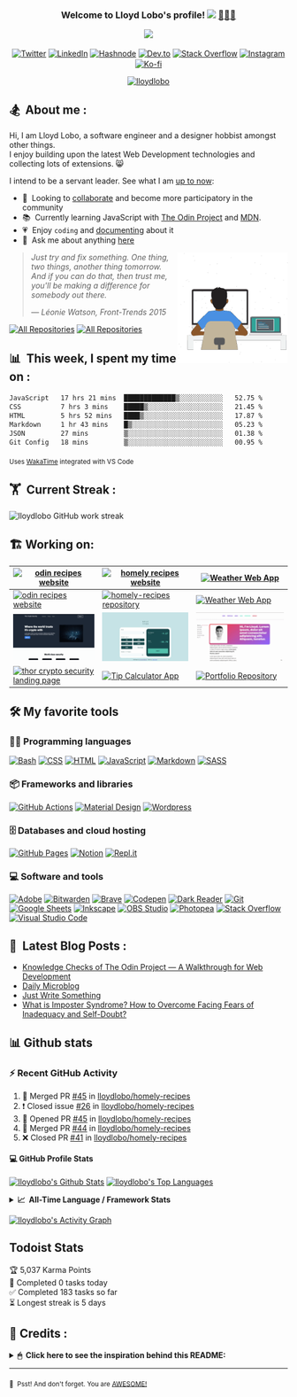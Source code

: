<h3 align="center">
  Welcome to Lloyd Lobo's profile!
  <a href="https://www.lloydlobo.com/" target="\_blank"
    ><img
      src="https://media.giphy.com/media/hvRJCLFzcasrR4ia7z/giphy.gif"
      width="28" /></a
  >&nbsp;<a href="https://www.lloydlobo.com/" target="\_blank">👨🏽‍💻 </a>
</h3>

<!-- Typing SVG by DenverCoder1 - https://github.com/DenverCoder1/readme-typing-svg -->
<p align="center">
  <a href="https://www.lloydlobo.com/about"
    ><img
      src="https://readme-typing-svg.herokuapp.com?lines=I+am+a++Front-end+Developer;I+am+a+Writer;I+am+a+Life-Long+Learner;I+am+a+Psychology+Nerd;I+am+a+Design+Aficionado;I+am+a+Musician;I+am+a+Generalist;I+am+a+Failure;I+am+a+Tree+Hugger+🤣;I+am+a+Misfit;I+am+a+Doggie+and+Kittie+Lover;I+am+a+Nobody;What+am+I?+🤔&font=Fira%20Code&center=true&width=440&height=45&color=2ea043&vCenter=true&size=22&duration=4000"
  /></a>
</p>
<!-- 	I am striving first to Be and then to Do the best that I can. -->

<!-- Social Icons -->
<p align="center">
  <a href="https://twitter.com/thelloydlobo" target="blank"
    ><img
      align="center"
      src="https://raw.githubusercontent.com/rahuldkjain/github-profile-readme-generator/master/src/images/icons/Social/twitter.svg"
      alt="Twitter"
      title="Follow Lloyd on Twitter"
      height="30"
      width="40"
  /></a>
  <a href="https://linkedin.com/in/thelloydlobo" target="blank"
    ><img
      align="center"
      src="https://raw.githubusercontent.com/rahuldkjain/github-profile-readme-generator/master/src/images/icons/Social/linked-in-alt.svg"
      alt="LinkedIn"
      title="Connect with Lloyd on LinkedIn"
      height="30"
      width="40"
  /></a>
  <a href="https://lloydlobo.hashnode.dev" target="blank"
    ><img
      align="center"
      src="https://cdn.hashnode.com/res/hashnode/image/upload/v1592752137870/scHk9tTaA.png?auto=compress"
      alt="Hashnode"
      title="Read articles by Lloyd on Hasnode"
      height="30"
      width="30"
  /></a>
  <a href="https://dev.to/lloydlobo" target="blank"
    ><img
      align="center"
      src="https://cdn.jsdelivr.net/npm/simple-icons@3.0.1/icons/dev-dot-to.svg"
      alt="Dev.to"
      title="Read articles by Lloyd on Dev.to"
      height="30"
      width="40"
  /></a>
  <a href="https://stackoverflow.com/users/18028557" target="blank"
    ><img
      align="center"
      src="https://raw.githubusercontent.com/rahuldkjain/github-profile-readme-generator/master/src/images/icons/Social/stack-overflow.svg"
      alt="Stack Overflow"
      title="Read answers and questions by Lloyd on Hasnode"
      height="30"
      width="40"
  /></a>
  <a href="https://instagram.com/thelloydlobo" target="blank"
    ><img
      align="center"
      src="https://raw.githubusercontent.com/rahuldkjain/github-profile-readme-generator/master/src/images/icons/Social/instagram.svg"
      alt="Instagram"
      title="Follow Lloyd on Instagram"
      height="30"
      width="40"
  /></a>
  <a href="https://ko-fi.com/lloydlobo" target="blank"
    ><img
      align="center"
      src="https://i.imgur.com/PpLeD3K.png"
      alt="Ko-fi"
      title="Buy me a coffee"
      height="40"
      width="40"
  /></a>
</p>

<p align="center">
  <a target="_blank" href="https://www.lloydlobo.com">
    <img
      src="https://komarev.com/ghpvc/?username=lloydlobo&label=Profile%20views&color=2ea043&style=flat"
      alt="lloydlobo"
    />
  </a>
</p>

<!-- ABOUT SECTION -->
<h2>🏂 &nbsp;About me :</h2>
<p>
  Hi, I am Lloyd Lobo, a software engineer and a designer hobbist amongst other
  things. 
	</br>
	I enjoy building upon the latest Web Development technologies and
  collecting lots of extensions. 😸
</p>

<p>
  I intend to be a servant leader. See what I am
  <a target="_blank" href="https://www.polywork.com/lloydlobo">up to now</a>:
</p>

<ul>
  <li>
    🤝 &nbsp;Looking to
    <a target="_blank" href="https://blog.lloydlobo.com/collaborate"
      >collaborate</a
    >
    and become more participatory in the community
  </li>
  <li>
    📚 &nbsp;Currently learning JavaScript with
    <a target="_blank" href="https://theodinproject.com">The Odin Project</a>
    and <a target="_blank" href="https://developer.mozilla.org/en-US/">MDN</a>.
  </li>
  <li>
    💗 &nbsp;Enjoy <code>coding</code> and
    <a target="_blank" href="https://blog.lloydlobo.com/microblog"
      >documenting</a
    >
    about it
  </li>
  <li>
    💬 &nbsp;Ask me about anything
    <a target="_blank" href="https://github.com/lloydlobo/lloydlobo/discussions"
      >here</a
    >
  </li>
</ul>

<!-- LOTTIEFILE GIF: DEVELOPER AT WORK  -->
<p>
  <a target="_blank" href="https://blog.lloydlobo.com/about"
    ><img
      align="right"
      height="200vw"
      width="200vw"
      alt="LottieFile"
      title="Developer at work"
      src="https://github.com/lloydlobo/lloydlobo/blob/main/assets/lloydlobo-banner.gif"
    />
  </a>
</p>

> _Just try and fix something. One thing, two things, another thing tomorrow._   
> _And if you can do that, then trust me, you'll be making a difference for
somebody out there._
> >
> — _Léonie Watson, Front-Trends 2015_
<!-- ALL REPOS & ALL FORKS Button -->
<p align="left">
  <a href="https://github.com/lloydlobo?tab=repositories&sort=stargazers"
    ><img
      alt="All Repositories"
      title="All Repositories"
      src="https://custom-icon-badges.herokuapp.com/badge/-All%20Repos-2962FF?style=for-the-badge&logoColor=white&logo=repo"
  /></a>
  <a href="https://github.com/lloydlobo/My-Contributions/blob/main/README.md"
    ><img
      alt="All Repositories"
      title="All Repositories"
      src="https://custom-icon-badges.herokuapp.com/badge/-All%20Forks-2962FF?style=for-the-badge&logoColor=white&logo=fork"
  /></a>
</p>

## 📊 &nbsp;This week, I spent my time on :

<!--START_SECTION:waka-->

```text
JavaScript   17 hrs 21 mins  █████████████▒░░░░░░░░░░░   52.75 %
CSS          7 hrs 3 mins    █████▒░░░░░░░░░░░░░░░░░░░   21.45 %
HTML         5 hrs 52 mins   ████▒░░░░░░░░░░░░░░░░░░░░   17.87 %
Markdown     1 hr 43 mins    █▒░░░░░░░░░░░░░░░░░░░░░░░   05.23 %
JSON         27 mins         ▒░░░░░░░░░░░░░░░░░░░░░░░░   01.38 %
Git Config   18 mins         ▒░░░░░░░░░░░░░░░░░░░░░░░░   00.95 %
```

<!--END_SECTION:waka-->

<sub>Uses [WakaTime](https://wakatime.com/@lloydlobo) integrated with VS Code</sub>

<!-- <img src="https://hookrace.net/time.gif"> -->

## 🏋 &nbsp;Current Streak :

<img
  src="https://github-readme-streak-stats.herokuapp.com/?user=lloydlobo&theme=dark&dates=98972d&sideLabels=ebdbb2&stroke=babdc0&sideNums=98972d&hide_border=true"
  alt="lloydlobo GitHub work streak"
/>

<!-- Stats Version 4.0 (with 1. trophy and 2. stat) HTML TABLE -->
<!-- <p align="left">
    </br>
    <img align="center" width="395vw" src="https://github-readme-streak-stats.herokuapp.com/?user=lloydlobo&theme=dark&dates=98972d&sideLabels=ebdbb2&stroke=babdc0&sideNums=98972d&hide_border=true"
        alt="lloydlobo GitHub work streak" />&nbsp;
        &nbsp;
	<img align = "center" width="395vw" src="https://github-profile-summary-cards.vercel.app/api/cards/profile-details?username=lloydlobo&theme=github_dark" alt="lloydlobo's GitHub Profile Summary" />
</p> -->

<!-- TOOLS ==> ALL LANGUAGES, FRAMEWORKS&LIBRARIES, DATABASE&HOSTING, SOFTWARES&TOOLS -->

## 🏗️ Working on:

| [![odin recipes website](https://github.com/lloydlobo/lloydlobo/blob/main/assets/projects/web-development/odin-recipes.gif)](https://lloydlobo.github.io/odin-recipes/) 	| [![homely recipes website](https://github.com/lloydlobo/lloydlobo/blob/main/assets/projects/web-development/homely-recipes.gif)](https://lloydlobo.github.io/homely-recipes/) 	| [![Weather Web App](https://github.com/lloydlobo/lloydlobo/blob/main/assets/projects/apps/web-app/weather-app.gif)](https://lloydlobo-weather-app.netlify.app/) 	|
|---	|---	|---	|
| [![odin recipes website](https://github-readme-stats.vercel.app/api/pin/?username=lloydlobo&repo=odin-recipes)](https://github.com/lloydlobo/odin-recipes) 	| [![homely-recipes repository](https://github-readme-stats.vercel.app/api/pin/?username=lloydlobo&repo=homely-recipes)](https://github.com/lloydlobo/homely-recipes) 	| [![Weather Web App](https://github-readme-stats.vercel.app/api/pin/?username=lloydlobo&repo=weather-app)](https://github.com/lloydlobo/weather-app) 	|
| [![thor crypto security landing page](https://github.com/lloydlobo/lloydlobo/blob/main/assets/projects/web-development/thors-crypto-landing-page.gif)](https://lloydlobo.github.io/odin-thors-landing) 	| [![Tip Calculator App](https://github.com/lloydlobo/lloydlobo/blob/main/assets/projects/front-end-mentor-challenges/fem-tip-calculator.gif)](https://lloydlobo.github.io/fem-tip-calculator-app/) 	| [![Portfolio Website](https://github.com/lloydlobo/lloydlobo/blob/main/assets/projects/web-development/portfolio.gif)](https://lloydlobo.github.io/Portfolio/) 	|
| [![thor crypto security landing page](https://github-readme-stats.vercel.app/api/pin/?username=lloydlobo&repo=odin-thors-landing)](https://github.com/lloydlobo/odin-thors-landing) 	| [![Tip Calculator App](https://github-readme-stats.vercel.app/api/pin/?username=lloydlobo&repo=fem-tip-calculator-app)](https://github.com/lloydlobo/fem-tip-calculator-app) 	| [![Portfolio Repository](https://github-readme-stats.vercel.app/api/pin/?username=lloydlobo&repo=Portfolio)](https://github.com/lloydlobo/Portfolio) 	|

<!-- ![odin-recipes](https://github.com/lloydlobo/lloydlobo/blob/main/assets/projects/web-development/odin-recipes-sm.gif)
[![Readme Card](https://github-readme-stats.vercel.app/api/pin/?username=lloydlobo&repo=odin-recipes)](https://github.com/lloydlobo/odin-recipes)
[![Readme Card](https://github-readme-stats.vercel.app/api/pin/?username=lloydlobo&repo=homely-recipes)](https://github.com/lloydlobo/homely-recipes)
[![Readme Card](https://github-readme-stats.vercel.app/api/pin/?username=lloydlobo&repo=weather-app)](https://github.com/lloydlobo/weather-app)
[![Readme Card](https://github-readme-stats.vercel.app/api/pin/?username=lloydlobo&repo=odin-thors-landing)](https://github.com/lloydlobo/odin-thors-landing)
[![Readme Card](https://github-readme-stats.vercel.app/api/pin/?username=lloydlobo&repo=fem-tip-calculator-app)](https://github.com/lloydlobo/fem-tip-calculator-app)
[![Readme Card](https://github-readme-stats.vercel.app/api/pin/?username=lloydlobo&repo=weather-app)](https://github.com/lloydlobo/weather-app)
 -->
## 🛠️ My favorite tools 

### 👨‍💻 Programming languages

<p>
  <!--     <a href="https://github.com/search?q=user%3Alloydlobo+language%3Aassembly"><img alt="MIPS Assembly" src="https://custom-icon-badges.herokuapp.com/badge/Assembly-525252.svg?logo=asm-hex&logoColor=white"></a> -->
  <a href="https://github.com/search?q=user%3Alloydlobo+language%3Abash"
    ><img
      alt="Bash"
      src="https://img.shields.io/badge/Bash-121011.svg?logo=gnu-bash&logoColor=white"
  /></a>
  <!--     <a href="https://github.com/search?q=user%3Alloydlobo+language%3Ac"><img alt="C" src="https://custom-icon-badges.herokuapp.com/badge/C-03599C.svg?logo=c-in-hexagon&logoColor=white"></a> -->
  <!--     <a href="https://github.com/search?q=user%3Alloydlobo+language%3Acpp"><img alt="C++" src="https://custom-icon-badges.herokuapp.com/badge/C++-9C033A.svg?logo=cpp2&logoColor=white"></a> -->
  <!--     <a href="https://github.com/search?q=user%3Alloydlobo+language%3Acsharp"><img alt="C#" src="https://custom-icon-badges.herokuapp.com/badge/C%23-68217A.svg?logo=cs2&logoColor=white"></a> -->
  <!--     <a href="https://github.com/search?q=user%3Alloydlobo+language%3Aceylon"><img alt="Ceylon" src="https://custom-icon-badges.herokuapp.com/badge/Ceylon-E39842.svg?logo=ceylon&logoColor=white"></a> -->
  <a href="https://github.com/search?q=user%3Alloydlobo+language%3Acss"
    ><img
      alt="CSS"
      src="https://img.shields.io/badge/CSS-1572B6.svg?logo=css3&logoColor=white"
  /></a>
  <!--     <a href="https://github.com/search?q=user%3Alloydlobo+language%3Adart"><img alt="Dart" src="https://img.shields.io/badge/Dart-15A6C4.svg?logo=dart&logoColor=white"></a> -->
  <!--     <a href="https://github.com/search?q=user%3Alloydlobo+language%3Ags"><img alt="Google Apps Script" src="https://custom-icon-badges.herokuapp.com/badge/Google%20Apps%20Script-02569B.svg?logo=color-swatch&logoColor=white"></a> -->
  <a href="https://github.com/search?q=user%3Alloydlobo+language%3Ahtml"
    ><img
      alt="HTML"
      src="https://img.shields.io/badge/HTML-E34F26.svg?logo=html5&logoColor=white"
  /></a>
  <!--     <a href="https://github.com/search?q=user%3Alloydlobo+language%3Ajava"><img alt="Java" src="https://img.shields.io/badge/Java-007396.svg?logo=java&logoColor=white"></a> -->
  <a href="https://github.com/search?q=user%3Alloydlobo+language%3Ajavascript"
    ><img
      alt="JavaScript"
      src="https://img.shields.io/badge/JavaScript-F7DF1E.svg?logo=javascript&logoColor=black"
  /></a>
  <!--     <a href="https://github.com/search?q=user%3Alloydlobo+language%3Akotlin"><img alt="Kotlin" src="https://img.shields.io/badge/Kotlin-0095D5.svg?logo=Kotlin&logoColor=white"></a> -->
  <!--     <a href="https://github.com/search?q=user%3Alloydlobo+language%3Atex"><img alt="LaTeX" src="https://img.shields.io/badge/LaTeX-008080.svg?logo=LaTeX&logoColor=white"></a> -->
  <a href="https://github.com/search?q=user%3Alloydlobo+language%3Amarkdown"
    ><img
      alt="Markdown"
      src="https://img.shields.io/badge/Markdown-000000.svg?logo=markdown&logoColor=white"
  /></a>
  <!--     <a href="https://github.com/search?q=user%3Alloydlobo+language%3Ajavascript"><img alt="Node.js" src="https://img.shields.io/badge/Node.js-43853D.svg?logo=node.js&logoColor=white"></a> -->
  <!--     <a href="https://github.com/search?q=user%3Alloydlobo+language%3Aphp"><img alt="PHP" src="https://img.shields.io/badge/PHP-777BB4.svg?logo=php&logoColor=white"></a> -->
  <!--     <a href="https://github.com/search?q=user%3Alloydlobo+language%3Aprolog"><img alt="Prolog" src="https://custom-icon-badges.herokuapp.com/badge/Prolog-E61B23.svg?logo=swi-prolog&logoColor=white"></a> -->
  <!--     <a href="https://github.com/search?q=user%3Alloydlobo+language%3Apython"><img alt="Python" src="https://img.shields.io/badge/Python-14354C.svg?logo=python&logoColor=white"></a> -->
  <!--     <a href="https://github.com/search?q=user%3Alloydlobo+language%3Ar"><img alt="R" src="https://img.shields.io/badge/R-276DC3.svg?logo=r&logoColor=white"></a> -->
  <!--     <a href="https://github.com/search?q=user%3Alloydlobo+language%3Aruby"><img alt="Ruby" src="https://img.shields.io/badge/Ruby-CC342D.svg?logo=ruby&logoColor=white"></a> -->
  <a href="https://github.com/search?q=user%3Alloydlobo+language%3Asass"
    ><img
      alt="SASS"
      src="https://img.shields.io/badge/Sass-hotpink.svg?logo=SASS&logoColor=white"
  /></a>
  <!--     <a href="https://github.com/search?q=user%3Alloydlobo+language%3Ascratch"><img alt="Scratch" src="https://img.shields.io/badge/Scratch-4D97FF.svg?logo=scratch&logoColor=white"></a> -->
  <!--     <a href="https://github.com/search?q=user%3Alloydlobo+language%3Asql"><img alt="SQL" src="https://custom-icon-badges.herokuapp.com/badge/SQL-025E8C.svg?logo=database&logoColor=white"></a> -->
  <!--     <a href="https://github.com/search?q=user%3Alloydlobo+language%3Asvg"><img alt="SVG+XML" src="https://img.shields.io/badge/SVG%2BXML-e0982c.svg?logo=svg&logoColor=white"></a> -->
  <!--     <a href="https://github.com/search?q=user%3Alloydlobo+language%3AtypeScript"><img alt="TypeScript" src="https://img.shields.io/badge/TypeScript-007ACC.svg?logo=typescript&logoColor=white"></a> -->
</p>

### 📦 Frameworks and libraries

<p>
  <!--     <a href="#"><img alt="Arduino" src="https://img.shields.io/badge/-Arduino-00979D?logo=Arduino&logoColor=white"></a> -->
  <!--     <a href="#"><img alt="Bootstrap" src="https://img.shields.io/badge/Bootstrap-7952B3.svg?logo=bootstrap&logoColor=white"></a> -->
  <!--     <a href="#"><img alt="Cordova" src="https://img.shields.io/badge/-Cordova-E8E8E8?logo=apache-cordova&logoColor=black"></a> -->
  <!--     <a href="#"><img alt="Electron" src="https://img.shields.io/badge/Electron-20232e.svg?logo=electron&logoColor=white"></a> -->
  <!--     <a href="#"><img alt="Express.js" src="https://img.shields.io/badge/Express.js-404d59.svg?logo=express&logoColor=white"></a> -->
  <!--     <a href="#"><img alt="Flutter" src="https://img.shields.io/badge/Flutter-02569B.svg?logo=flutter&logoColor=white"></a> -->
  <a href="#"
    ><img
      alt="GitHub Actions"
      src="https://img.shields.io/badge/GitHub%20Actions-2671E5.svg?logo=github%20actions&logoColor=white"
  /></a>
  <!--     <a href="#"><img alt="Jest" src="https://img.shields.io/badge/Jest-C21325.svg?logo=jest&logoColor=white"></a> -->
  <!--     <a href="#"><img alt="JUnit" src="https://custom-icon-badges.herokuapp.com/badge/JUnit-25A162.svg?logo=check-circle&logoColor=white"></a> -->
  <!--     <a href="#"><img alt="Keras" src="https://img.shields.io/badge/Keras-D00000.svg?logo=Keras&logoColor=white"></a> -->
  <a href="#"
    ><img
      alt="Material Design"
      src="https://img.shields.io/badge/Material%20Design-0081CB.svg?logo=material-design&logoColor=white"
  /></a>
  <!--     <a href="#"><img alt="NumPy" src="https://img.shields.io/badge/Numpy-013243.svg?logo=numpy&logoColor=white"></a> -->
  <!--     <a href="#"><img alt="Pandas" src="https://img.shields.io/badge/Pandas-150458.svg?logo=pandas&logoColor=white"></a> -->
  <!--     <a href="#"><img alt="PHPUnit" src="https://custom-icon-badges.herokuapp.com/badge/PHPUnit-366488.svg?logo=test-tube&logoColor=white"></a> -->
  <!--     <a href="#"><img alt="Pytest" src="https://img.shields.io/badge/Pytest-0A9EDC.svg?logo=pytest&logoColor=white"></a> -->
  <!--     <a href="#"><img alt="React" src="https://img.shields.io/badge/React-20232a.svg?logo=react&logoColor=%2361DAFB"></a> -->
  <!--     <a href="#"><img alt="SonarLint" src="https://img.shields.io/badge/-SonarLint-CB2029?logo=sonarlint&logoColor=white"></a> -->
  <!--     <a href="#"><img alt="Symfony" src="https://img.shields.io/badge/Symfony-111111.svg?logo=symfony&logoColor=white"></a> -->
  <!--     <a href="#"><img alt="SymPy" src="https://img.shields.io/badge/Sympy-3B5526.svg?logo=sympy&logoColor=white"></a> -->
  <!--     <a href="#"><img alt="TensorFlow" src="https://img.shields.io/badge/TensorFlow-FF6F00.svg?logo=TensorFlow&logoColor=white"></a> -->
  <a href="#"
    ><img
      alt="Wordpress"
      src="https://img.shields.io/badge/Wordpress-21759B?logo=wordpress&logoColor=white"
  /></a>
  <!--     <a href="#"><img alt="WPF (.Net)" src="https://img.shields.io/badge/WPF-5C2D91?logo=.net&logoColor=white"></a> -->
</p>

### 🗄️ Databases and cloud hosting

<p>
  <a href="#"
    ><img
      alt="GitHub Pages"
      src="https://img.shields.io/badge/GitHub%20Pages-327FC7.svg?logo=github&logoColor=white"
  /></a>
  <!--     <a href="#"><img alt="Heroku" src="https://img.shields.io/badge/Heroku-430098.svg?logo=heroku&logoColor=white"></a> -->
  <!--     <a href="#"><img alt="MongoDB" src ="https://img.shields.io/badge/MongoDB-4ea94b.svg?logo=mongodb&logoColor=white"></a> -->
  <!--     <a href="#"><img alt="MySQL" src="https://img.shields.io/badge/MySQL-00f.svg?logo=mysql&logoColor=white"></a> -->
  <a href="#"
    ><img
      alt="Notion"
      src="https://img.shields.io/badge/Notion-010101.svg?logo=notion&logoColor=white"
  /></a>
  <!--     <a href="#"><img alt="Oracle" src ="https://img.shields.io/badge/Oracle-F00000.svg?logo=oracle&logoColor=white"></a> -->
  <!--     <a href="#"><img alt="PostgreSQL" src ="https://img.shields.io/badge/PostgreSQL-316192.svg?logo=postgresql&logoColor=white"></a> -->
  <a href="#"
    ><img
      alt="Repl.it"
      src="https://img.shields.io/badge/Repl.it-0D101E.svg?logo=Replit&logoColor=white"
  /></a>
  <!--     <a href="#"><img alt="SQLite" src ="https://img.shields.io/badge/SQLite-07405e.svg?logo=sqlite&logoColor=white"></a> -->
  <!--     <a href="#"><img alt="Vercel" src="https://img.shields.io/badge/Vercel-000000.svg?logo=vercel&logoColor=white"></a> -->
</p>

### 💻 Software and tools

<p>
  <a href="#"
    ><img
      alt="Adobe"
      src="https://img.shields.io/badge/Adobe-FF0000.svg?logo=adobe&logoColor=white"
  /></a>
  <!--     <a href="#"><img alt="Android" src="https://img.shields.io/badge/Android-3DDC84?logo=android&logoColor=white"></a> -->
  <!--     <a href="#"><img alt="Android Studio" src="https://img.shields.io/badge/Android%20Studio-008678.svg?logo=android-studio&logoColor=white"></a> -->
  <!--     <a href="#"><img alt="Arch Linux" src="https://img.shields.io/badge/Arch%20Linux-1793D1.svg?logo=arch-linux&logoColor=white"></a> -->
  <!--     <a href="#"><img alt="Audacity" src="https://img.shields.io/badge/-Audacity-0000CC?logo=audacity&logoColor=white"></a> -->
  <a href="#"
    ><img
      alt="Bitwarden"
      src="https://img.shields.io/badge/-Bitwarden-175DDC?logo=bitwarden&logoColor=white"
  /></a>
  <a href="#"
    ><img
      alt="Brave"
      src="https://img.shields.io/badge/-Brave-FB542B?logo=brave&logoColor=white"
  /></a>
  <a href="#"
    ><img
      alt="Codepen"
      src="https://img.shields.io/badge/Codepen-000000.svg?logo=codepen&logoColor=white"
  /></a>
  <!--     <a href="#"><img alt="Construct 3" src="https://img.shields.io/badge/Construct%203-00b56a.svg?logo=construct-3&logoColor=white"></a> -->
  <a href="#"
    ><img
      alt="Dark Reader"
      src="https://img.shields.io/badge/-Dark%20Reader-141E24?logo=dark-reader&logoColor=white"
  /></a>
  <a href="#"
    ><img
      alt="Git"
      src="https://img.shields.io/badge/Git-F05033.svg?logo=git&logoColor=white"
  /></a>
  <a href="#"
    ><img
      alt="Google Sheets"
      src="https://img.shields.io/badge/Google%20Sheets-34A853.svg?logo=google%20sheets&logoColor=white"
  /></a>
  <a href="#"
    ><img
      alt="Inkscape"
      src="https://img.shields.io/badge/Inkscape-000000?logo=Inkscape&logoColor=white"
  /></a>
  <!--     <a href="#"><img alt="Jupyter" src="https://img.shields.io/badge/Jupyter-F37626.svg?logo=Jupyter&logoColor=white"></a> -->
  <!--     <a href="#"><img alt="Mathematica" src="https://img.shields.io/badge/Mathematica-DD1100.svg?logo=wolfram-mathematica&logoColor=white"></a> -->
  <a href="#"
    ><img
      alt="OBS Studio"
      src="https://img.shields.io/badge/-OBS%20Studio-302E31?logo=obs-studio&logoColor=white"
  /></a>
  <a href="#"
    ><img
      alt="Photopea"
      src="https://img.shields.io/badge/Photopea-18A497?logo=photopea&logoColor=white"
  /></a>
  <!--     <a href="#"><img alt="Postman" src="https://img.shields.io/badge/Postman-FF6C37?logo=postman&logoColor=white"></a> -->
  <a href="#"
    ><img
      alt="Stack Overflow"
      src="https://img.shields.io/badge/-Stack%20Overflow-FE7A16?logo=stack-overflow&logoColor=white"
  /></a>
  <a href="#"
    ><img
      alt="Visual Studio Code"
      src="https://img.shields.io/badge/Visual%20Studio%20Code-0078d7.svg?logo=visual-studio-code&logoColor=white"
  /></a>
</p>

<!-- END OF TOOLS -->

## 📕 &nbsp;Latest Blog Posts :

<!-- Activity -->
<!-- BLOG-POST-LIST:START -->
- [Knowledge Checks of The Odin Project — A Walkthrough for Web Development](https://blog.lloydlobo.com/web-development-knowledge-checks-the-odin-project)
- [Daily Microblog](https://blog.lloydlobo.com/daily-microblog)
- [Just Write Something](https://blog.lloydlobo.com/just-write-something)
- [What is Imposter Syndrome? How to Overcome Facing Fears of Inadequacy and Self-Doubt?](https://medium.com/@thelloydlobo/what-is-imposter-syndrome-how-to-overcome-facing-fears-of-inadequacy-and-self-doubt-700be81a346f?source=rss-dec0b201d40d------2)
<!-- BLOG-POST-LIST:END -->

<!-- ## 🔭 &nbsp;What's Next? : -->

<!-- - See what I am up to next on my <a target="_blank"
    href="https://blog.lloydlobo.com/now">roadmap</a> ✨ and <a target="_blank"
    href="https://github.com/lloydlobo/lloydlobo/discussions">let me know</a> if you have any suggestions.
- 🙇‍♂️ Oh, and by the way, I am always on board to collaborate with talented, passionate people.
- The mission is to <a target="_blank"
       href="https://blog.lloydlobo.com/collaborate">create something with universal
  appeal</a> 🙌. -->

<!-- <details>
    <summary>&nbsp;<b>"Tell me more—I can't get enough!"</b></summary>
    <br>
    <ul>
			<li>People want something useful and reliable. 🔨</li>
				<li>Open-source technologies help developers build products without any personal profit 🙅 in mind.
					<ul>
						<li>Although there may be some arguments about this.</li>
						<li>Check out this <a href="https://opensource.google/docs/why/">article by Google</a> 🤓 about "Why
							Open Source".</li>
					</ul>
				</li>
        <li>The nine qualities of open source contributions 👩‍💻 we need to see are:
            <ul>
                <li>Universal Appeal</li>
                <li>Cater to the Human Nature</li>
                <li>Enjoyable</li>
                <li>Serviceable</li>
                <li>Rather than promoting, Attract</li>
                <li>Reliable</li>
                <li>Non-judgmental</li>
                <li>Adheres to principles of Universal Truth</li>
                <li>Supporting Everyone's Success</li>
            </ul>
        </li>
    </ul>
</details> -->

## 📊 Github stats

<!-- https://github.com/jamesgeorge007/github-activity-readme -->
<!-- <details>
  <summary>⚡ Recent GitHub Activity</summary>
  <br/> -->

### ⚡ Recent GitHub Activity

<!--START_SECTION:activity-->

1. 🎉 Merged PR [#45](https://github.com/lloydlobo/homely-recipes/pull/45) in [lloydlobo/homely-recipes](https://github.com/lloydlobo/homely-recipes)
2. ❗️ Closed issue [#26](https://github.com/lloydlobo/homely-recipes/issues/26) in [lloydlobo/homely-recipes](https://github.com/lloydlobo/homely-recipes)
3. 💪 Opened PR [#45](https://github.com/lloydlobo/homely-recipes/pull/45) in [lloydlobo/homely-recipes](https://github.com/lloydlobo/homely-recipes)
4. 🎉 Merged PR [#44](https://github.com/lloydlobo/homely-recipes/pull/44) in [lloydlobo/homely-recipes](https://github.com/lloydlobo/homely-recipes)
5. ❌ Closed PR [#41](https://github.com/lloydlobo/homely-recipes/pull/41) in [lloydlobo/homely-recipes](https://github.com/lloydlobo/homely-recipes)
   <!--END_SECTION:activity-->

#### 💻 GitHub Profile Stats

<a href="https://github.com/anuraghazra/github-readme-stats"><img
    alt="lloydlobo's Github Stats"
    src="https://denvercoder1-github-readme-stats.vercel.app/api/?username=lloydlobo&show_icons=true&count_private=true&theme=react&hide_border=true&bg_color=1F222E&title_color=F85D7F&icon_color=F8D866"
    height="192px"
/></a>
<a href="https://github.com/anuraghazra/github-readme-stats"><img
    alt="lloydlobo's Top Languages"
    src="https://github-readme-stats.vercel.app/api/top-langs/?username=lloydlobo&langs_count=8&layout=compact&theme=react&hide_border=true&bg_color=1F222E&title_color=F85D7F&icon_color=F8D866&hide=Jupyter%20Notebook"
/></a>

<!--    </details> -->

<!-- https://github.com/anuraghazra/github-readme-stats -->
<!-- <details>
  <summary>💻 GitHub Profile Stats</summary>
  <br/>
    <a href="https://github.com/anuraghazra/github-readme-stats"><img alt="lloydlobo's Github Stats" src="https://denvercoder1-github-readme-stats.vercel.app/api/?username=lloydlobo&show_icons=true&count_private=true&theme=react&hide_border=true&bg_color=1F222E&title_color=F85D7F&icon_color=F8D866" height="192px"/></a>
  	<a href="https://github.com/anuraghazra/github-readme-stats"><img alt="lloydlobo's Top Languages" src="https://github-readme-stats.vercel.app/api/top-langs/?username=lloydlobo&langs_count=8&layout=compact&theme=react&hide_border=true&bg_color=1F222E&title_color=F85D7F&icon_color=F8D866&hide=Jupyter%20Notebook" /></a>
  <br/>
  <b>Note:</b> Top languages is only a metric of the languages my public code consists of and doesn't reflect experience or skill level.
</details> -->

<!-- Codersrank All-Time Language Stats  -->
<details>
  <summary>
    <b>📈&nbsp;&nbsp;All-Time Language&nbsp;/&nbsp;Framework Stats</b>
  </summary>
  <br />
  <a href="https://profile.codersrank.io/user/lloydlobo/">
    <img
      src="http://cr-skills-chart-widget.azurewebsites.net/api/api?username=lloydlobo&padding=30&skills=angular,batchfile,c,C%23,coffeescript,css,dart,go,html,json,java,javascript,less,mysql,php,pandas,perl,python,reactjs,scss,shell,svelte,swift,typescript,vue&show-other-skills=true&branding=true&tooltip=true&width=640&height=320&bg=fcfcfc"
    />
  </a>
</details>

<!-- https://github.com/ashutosh00710/github-readme-activity-graph -->

<a href="https://github.com/ashutosh00710/github-readme-activity-graph"><img
    alt="lloydlobo's Activity Graph"
    src="https://activity-graph.herokuapp.com/graph?username=lloydlobo&theme=github&hide_border=true&area=true"
/></a>

<!-- <a href="https://github.com/ashutosh00710/github-readme-activity-graph"><img alt="lloydlobo's Activity Graph" src="https://denvercoder1-activity-graph.herokuapp.com/graph/?username=lloydlobo&bg_color=1F222E&color=F8D866&line=F85D7F&point=FFFFFF&hide_border=true" /></a> -->


## Todoist Stats

<!-- TODO-IST:START -->
🏆  5,037 Karma Points           
🌸  Completed 0 tasks today           
✅  Completed 183 tasks so far           
⏳  Longest streak is 5 days
<!-- TODO-IST:END -->

## 👏&nbsp;Credits :

<details>
  <summary>
    <b>🖱 &nbsp;Click here to see the inspiration behind this README:</b>
  </summary>

  <p>
    🎥 &nbsp;Listed in the order of their appearances, starting from the top:
  </p>
  <ul>
    <li>
      <a href="https://github.com/DenverCoder1/readme-typing-svg"
        >DenverCoder1/readme-typing-svg</a
      >
    </li>
    <li>
      <a href="https://komarev.com/ghpvc"
        >antonkomarev/github-profile-views-counter</a
      >
    </li>
    <li>
      <a href="https://lottiefiles.com/36121-developer-at-work"
        >"Emad Moradian - Developer at work" (Customized GIF)</a
      >
    </li>
    <li><a href="https://github.com/def-/time.gif">def-/time.gif</a></li>
    <li>
      <a href="https://github.com/athul/waka-readme">athul/waka-readme</a>
    </li>
    <li>
      <a href="https://github.com/DenverCoder1/github-readme-streak-stats"
        >DenverCoder1/npgithub-readme-streak-stats</a
      >
    </li>
    <li>
      <a href="https://github.com/vn7n24fzkq/github-profile-summary-cards"
        >vn7n24fzkq/github-profile-summary-cards</a
      >
    </li>
    <li>
      <a href="https://github.com/gautamkrishnar/blog-post-workflow"
        >gautamkrishnar/blog-post-workflow</a
      >
    </li>
    <li>
      <a href="https://github.com/jamesgeorge007/github-activity-readme"
        >jamesgeorge007/github-activity-readme</a
      >
    </li>
    <li>
      <a href="https://github.com/anuraghazra/github-readme-stats"
        >anuraghazra/github-readme-stats</a
      >
    </li>
    <li>
      <a href="https://github.com/codersrank-org/skills-chart-widget"
        >codersrank-org/skills-chart-widget</a
      >
    </li>
    <!-- <li><a href="https://github.com/ryo-ma/github-profile-trophy/">ryo-ma/github-profile-trophy</a></li> -->
    <li>
      <a href="https://github.com/ashutosh00710/github-readme-activity-graph"
        >ashutosh00710/github-readme-activity-graph</a
      >
    </li>
    <!-- <li><a href="https://github.com/ABSphreak/readme-jokes">ABSphreak/readme-jokes</a></li> -->
  </ul>
</details>

---

<!-- Surprise!  -->

<sub>🤫 <span>&nbsp;</span>Psst! And don't forget. You are
  <a target="_blank" href="https://youtu.be/b-E2tcRlgsU?t=183">AWESOME!</a></sub>

<!--
Made with 🖤
🙇‍♂️🎤⬇️
-->

